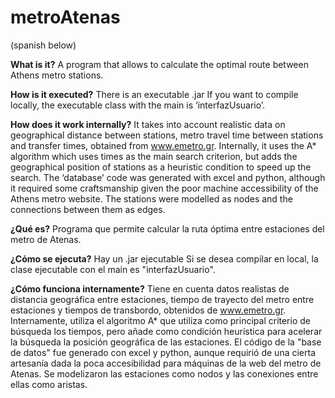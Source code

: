# metroAtenas
(spanish below)

**What is it?**
A program that allows to calculate the optimal route between Athens metro stations. 

**How is it executed?**
There is an executable .jar
If you want to compile locally, the executable class with the main is ‘interfazUsuario’.

**How does it work internally?**
It takes into account realistic data on geographical distance between stations, metro travel time between stations and transfer times, obtained from www.emetro.gr.
Internally, it uses the A* algorithm which uses times as the main search criterion, but adds the geographical position of stations as a heuristic condition to speed up the search. 
The ‘database’ code was generated with excel and python, although it required some craftsmanship given the poor machine accessibility of the Athens metro website.
The stations were modelled as nodes and the connections between them as edges. 




**¿Qué es?**
Programa que permite calcular la ruta óptima entre estaciones del metro de Atenas. 

**¿Cómo se ejecuta?**
Hay un .jar ejecutable
Si se desea compilar en local, la clase ejecutable con el main es "interfazUsuario".

**¿Cómo funciona internamente?**
Tiene en cuenta datos realistas de distancia geográfica entre estaciones, tiempo de trayecto del metro entre estaciones y tiempos de transbordo, obtenidos de www.emetro.gr.
Internamente, utiliza el algoritmo A* que utiliza como principal criterio de búsqueda los tiempos, pero añade como condición heurística para acelerar la búsqueda la posición geográfica de las estaciones. 
El código de la "base de datos" fue generado con excel y python, aunque requirió de una cierta artesanía dada la poca accesibilidad para máquinas de la web del metro de Atenas.
Se modelizaron las estaciones como nodos y las conexiones entre ellas como aristas. 


